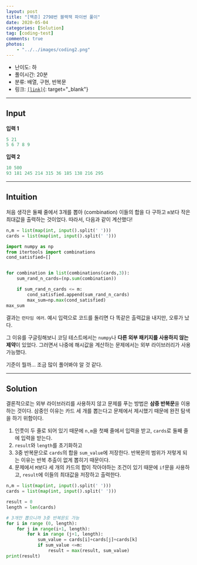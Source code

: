 ```yaml
---
layout: post
title: "[백준] 2798번 블랙잭 파이썬 풀이"
date: 2020-05-04
categories: [Solution]
tag: [coding-test]
comments: true
photos:
    - "../../images/coding2.png"
---
```


* 난이도: 하
* 풀이시간: 20분
* 분류: 배열, 구현, 반복문
* 링크: [`[link]`](https://www.acmicpc.net/problem/2798){: target="_blank"}

----
## Input

**입력 1**

```python
5 21
5 6 7 8 9
```

**입력 2**

```python
10 500
93 181 245 214 315 36 185 138 216 295
```

---
## Intuition

처음 생각은 둘째 줄에서 3개를 뽑아 (combination) 이들의 합을 다 구하고 `m`보다 작은 최대값을 출력하는 것이었다. 따라서, 다음과 같이 계산했다!

```python
n,m = list(map(int, input().split(' ')))
cards = list(map(int, input().split(' ')))

import numpy as np
from itertools import combinations
cond_satisfied=[]


for combination in list(combinations(cards,3)):
    sum_rand_n_cards=(np.sum(combination))

    if sum_rand_n_cards <= m:
        cond_satisfied.append(sum_rand_n_cards)
        max_sum=np.max(cond_satisfied)
max_sum
```

결과는 `런타임 에러`. 예시 입력으로 코드를 돌리면 다 똑같은 출력값을 내지만, 오류가 났다.

그 이유를 구글링해보니 코딩 테스트에서는 `numpy`나 **다른 외부 패키지를 사용하지 않는 제약**이 있었다. 그러면서 나중에 해시값을 계산하는 문제에서는 외부 라이브러리가 사용가능했다.

기준이 뭘까... 조금 많이 풀어봐야 알 것 같다.

--- 
## Solution

결론적으로는 외부 라이브러리를 사용하지 않고 문제를 푸는 방법은 **삼중 반복문**을 이용하는 것이다. 삼중인 이유는 카드 세 개를 뽑는다고 문제에서 제시했기 때문에 완전 탐색을 하기 위함이다.

1. 인풋이 두 줄로 되어 있기 때문에 `n,m`을 첫째 줄에서 입력을 받고, `cards`로 둘째 줄에 입력을 받는다. 
2. `result`와 `length`를 초기화하고
3. 3중 반복문으로 `cards`의 합을 `sum_value`에 저장한다. 반복문의 범위가 저렇게 되는 이유는 반복 추출이 없게 뽑히기 때문이다.
4. 문제에서 `M`보다 세 개의 카드의 합이 작아야하는 조건이 있기 때문에 `if`문을 사용하고, `result`에 이들의 최대값을 저장하고 출력한다. 

```python
n,m = list(map(int, input().split(' ')))
cards = list(map(int, input().split(' ')))

result = 0
length = len(cards)

# 3개만 뽑으니까 3중 반복문도 가능
for i in range (0, length):
    for j in range(i+1, length):
        for k in range (j+1, length):
            sum_value = cards[i]+cards[j]+cards[k]
            if sum_value <=m:
                result = max(result, sum_value)
print(result)
```
